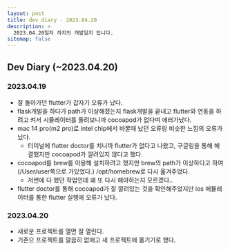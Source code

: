 ```yaml
---
layout: post
title: dev diary - 2023.04.20
description: >
  2023.04.20일자 까지의 개발일지 입니다.
sitemap: false
---
```


## Dev Diary (~2023.04.20)

### 2023.04.19

- 잘 돌아가던 flutter가 갑자기 오류가 났다.
- flask개발을 하다가 path가 이상해졌는지 flask개발을 끝내고 flutter와 연동을 하려고 켜서 시뮬레이터를 돌려보니까 cocoapod가 없다며 에러가났다.
- mac 14 pro(m2 pro)로 intel chip에서 바꿀때 났던 오류랑 비슷한 느낌의 오류가 났다.
    - 터미널에 flutter doctor를 치니까 flutter가 없다고 나왔고, 구글링을 통해 해결했지만 cocoapod가 깔려있지 않다고 했다.
- cocoapod를 brew를 이용해 설치하려고 했지만 brew의 path가 이상하다고 하여 (/User/user쪽으로 가있었다.) /opt/homebrew로 다시 옮겨주었다.
    - 저번에 다 했던 작업인데 왜 또 다시 해야하는지 모르겠다..
- flutter doctor를 통해 cocoapod가 잘 깔려있는 것을 확인해주었지만 ios 에뮬레이터를 통한 flutter 실행에 오류가 났다.

### 2023.04.20

- 새로운 프로젝트를 열면 잘 열린다.
- 기존으 프로젝트를 깔끔히 없애고 새 프로젝트에 옮기기로 했다.